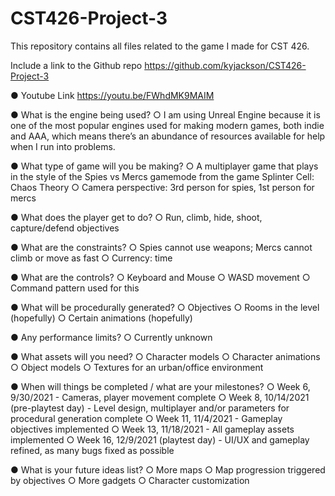 # CST426-Project-3
This repository contains all files related to the game I made for CST 426.

Include a link to the Github repo
https://github.com/kyjackson/CST426-Project-3

● Youtube Link
https://youtu.be/FWhdMK9MAIM

● What is the engine being used?
  ○ I am using Unreal Engine because it is one of the most popular engines used for
    making modern games, both indie and AAA, which means there’s an abundance
    of resources available for help when I run into problems.
  
● What type of game will you be making?
  ○ A multiplayer game that plays in the style of the Spies vs Mercs gamemode from
    the game Splinter Cell: Chaos Theory
  ○ Camera perspective: 3rd person for spies, 1st person for mercs
  
● What does the player get to do?
  ○ Run, climb, hide, shoot, capture/defend objectives
   
● What are the constraints?
  ○ Spies cannot use weapons; Mercs cannot climb or move as fast
  ○ Currency: time

● What are the controls?
  ○ Keyboard and Mouse
  ○ WASD movement
  ○ Command pattern used for this
  
● What will be procedurally generated?
  ○ Objectives
  ○ Rooms in the level (hopefully)
  ○ Certain animations (hopefully)
  
● Any performance limits?
  ○ Currently unknown
  
● What assets will you need?
  ○ Character models
  ○ Character animations
  ○ Object models
  ○ Textures for an urban/office environment
  
● When will things be completed / what are your milestones?
  ○ Week 6, 9/30/2021 - Cameras, player movement complete
  ○ Week 8, 10/14/2021 (pre-playtest day) - Level design, multiplayer and/or
    parameters for procedural generation complete
  ○ Week 11, 11/4/2021 - Gameplay objectives implemented
  ○ Week 13, 11/18/2021 - All gameplay assets implemented
  ○ Week 16, 12/9/2021 (playtest day) - UI/UX and gameplay refined, as many bugs
    fixed as possible
    
● What is your future ideas list?
  ○ More maps
  ○ Map progression triggered by objectives
  ○ More gadgets
  ○ Character customization
